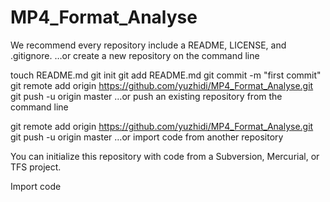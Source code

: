 MP4_Format_Analyse
==================
We recommend every repository include a README, LICENSE, and .gitignore.
…or create a new repository on the command line

 touch README.md
git init
git add README.md
git commit -m "first commit"
git remote add origin https://github.com/yuzhidi/MP4_Format_Analyse.git
git push -u origin master
…or push an existing repository from the command line

 git remote add origin https://github.com/yuzhidi/MP4_Format_Analyse.git
git push -u origin master
…or import code from another repository

You can initialize this repository with code from a Subversion, Mercurial, or TFS project.

Import code
